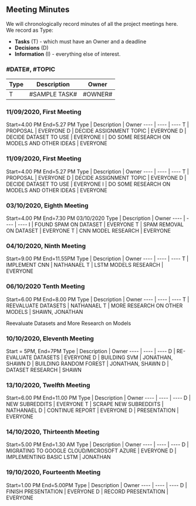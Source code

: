 ## Meeting Minutes

We will chronologically record minutes of all the project meetings here.  
We record as Type:
* **Tasks** (T) - which must have an Owner and a deadline
* **Decisions** (D)
* **Information** (I) - everything else of interest.

### #DATE#, #TOPIC

Type | Description | Owner
---- | ---- | ----
T | #SAMPLE TASK# | #OWNER# 

### 11/09/2020, First Meeting
Start=4.00 PM End=5.27 PM
Type | Description | Owner
---- | ---- | ----
T | PROPOSAL | EVERYONE
D | DECIDE ASSIGNMENT TOPIC | EVERYONE
D | DECIDE DATASET TO USE | EVERYONE
I | DO SOME RESEARCH ON MODELS AND OTHER IDEAS | EVERYONE

### 11/09/2020, First Meeting
Start=4.00 PM End=5.27 PM
Type | Description | Owner
---- | ---- | ---- 
T | PROPOSAL | EVERYONE
D | DECIDE ASSIGNMENT TOPIC | EVERYONE
D | DECIDE DATASET TO USE | EVERYONE
I | DO SOME RESEARCH ON MODELS AND OTHER IDEAS | EVERYONE

### 03/10/2020, Eighth Meeting
Start=4.00 PM End=7.30 PM 03/10/2020
Type | Description | Owner
---- | ---- | ----
I | FOUND SPAM ON DATASET | EVERYONE
T | SPAM REMOVAL ON DATASET | EVERYONE
T | CNN MODEL RESEARCH | EVERYONE

### 04/10/2020, Ninth Meeting
Start=9.00 PM End=11.55PM
Type | Description | Owner
---- | ---- | ----
T | IMPLEMENT CNN | NATHANAEL
T | LSTM MODELS RESEARCH | EVERYONE

### 06/10/2020 Tenth Meeting
Start=6.00 PM End=8.00 PM
Type | Description | Owner
---- | ---- | ---- 
T | REEVALUATE DATASETS | NATHANAEL 
T | MORE RESEARCH ON OTHER MODELS | SHAWN, JONATHAN

Reevaluate Datasets and More Research on Models

### 10/10/2020, Eleventh Meeting
Start = 5PM, End=7PM
Type | Description | Owner
---- | ---- | ---- 
D | RE-EVALUATE DATASETS | EVERYONE 
D | BUILDING SVM | JONATHAN, SHAWN
D | BUILDING RANDOM FOREST | JONATHAN, SHAWN
D | DATASET RESEARCH | SHAWN 

### 13/10/2020, Twelfth Meeting
Start=6.00 PM End=11.00 PM
Type | Description | Owner
---- | ---- | ---- 
D | NEW SUBREDDITS | EVERYONE
T | SCRAPE NEW SUBREDDITS | NATHANAEL
D | CONTINUE REPORT | EVERYONE
D | PRESENTATION | EVERYONE

### 14/10/2020, Thirteenth Meeting
Start=5.00 PM End=1.30 AM
Type | Description | Owner
---- | ---- | ---- 
D | MIGRATING TO GOOGLE CLOUD/MICROSOFT AZURE | EVERYONE 
D | IMPLEMENTING BASIC LSTM | JONATHAN

### 19/10/2020, Fourteenth Meeting
Start=1.00 PM End=5.00PM
Type | Description | Owner
---- | ---- | ---- 
D | FINISH PRESENTATION | EVERYONE 
D | RECORD PRESENTATION | EVERYONE
